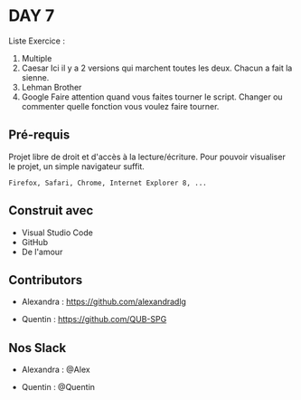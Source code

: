# DAY 7
Liste Exercice :
1. Multiple
2. Caesar
  Ici il y a 2 versions qui marchent toutes les deux. Chacun a fait la sienne.
3. Lehman Brother
4. Google
  Faire attention quand vous faites tourner le script.
  Changer ou commenter quelle fonction vous voulez faire tourner.



## Pré-requis

Projet libre de droit et d'accès à la lecture/écriture. 
Pour pouvoir visualiser le projet, un simple navigateur suffit.


```
Firefox, Safari, Chrome, Internet Explorer 8, ...
```


## Construit avec

* Visual Studio Code
* GitHub
* De l'amour


## Contributors

* Alexandra : https://github.com/alexandradlg

* Quentin : https://github.com/QUB-SPG

## Nos Slack

* Alexandra : @Alex

* Quentin : @Quentin

